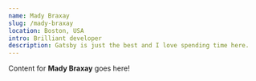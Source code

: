 ```yaml
---
name: Mady Braxay
slug: /mady-braxay
location: Boston, USA
intro: Brilliant developer
description: Gatsby is just the best and I love spending time here.
---
```

Content for **Mady Braxay** goes here!